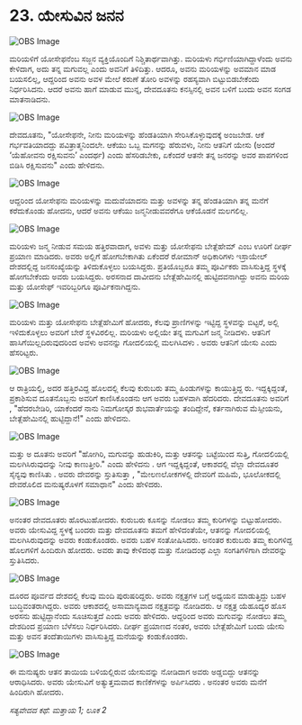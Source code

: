 # 23. ಯೇಸುವಿನ ಜನನ

![OBS Image](https://cdn.door43.org/obs/jpg/360px/obs-en-23-01.jpg)

ಮರಿಯಳಿಗೆ ಯೋಸೇಫನೆಂಬ ಸಜ್ಜನ ವ್ಯಕ್ತಿಯೊಂದಿಗೆ ನಿಶ್ಚಿತಾರ್ಥವಾಗಿತ್ತು. ಮರಿಯಳು ಗರ್ಭಿಣಿಯಾಗಿದ್ದಾಳೆಂದು ಅವನು ಕೇಳಿದಾಗ, ಅದು ತನ್ನ ಮಗುವಲ್ಲ ಎಂದು ಅವನಿಗೆ ತಿಳಿದಿತ್ತು. ಆದರೂ, ಅವನು ಮರಿಯಳನ್ನು ಅವಮಾನ ಮಾಡ ಬಯಸಲಿಲ್ಲ, ಆದ್ದರಿಂದ ಅವನು ಅವಳ ಮೇಲೆ ಕರುಣೆ ತೋರಿ ಅವಳನ್ನು ರಹಸ್ಯವಾಗಿ ಬಿಟ್ಟುಬಿಡಬೇಕೆಂದು ನಿರ್ಧರಿಸಿದನು. ಆದರೆ ಅವನು ಹಾಗೆ ಮಾಡುವ ಮುನ್ನ, ದೇವದೂತನು ಕನಸ್ಸಿನಲ್ಲಿ ಅವನ ಬಳಿಗೆ ಬಂದು ಅವನ ಸಂಗಡ ಮಾತನಾಡಿದನು.

![OBS Image](https://cdn.door43.org/obs/jpg/360px/obs-en-23-02.jpg)

ದೇವದೂತನು, "ಯೋಸೇಫನೇ, ನೀನು ಮರಿಯಳನ್ನು ಹೆಂಡತಿಯಾಗಿ ಸೇರಿಸಿಕೊಳ್ಳುವುದಕ್ಕೆ ಅಂಜಬೇಡ. ಆಕೆ ಗರ್ಭವತಿಯಾದದ್ದು ಪವಿತ್ರಾತ್ಮನಿಂದಲೇ. ಆಕೆಯು ಒಬ್ಬ ಮಗನನ್ನು ಹೆರುವಳು, ನೀನು ಆತನಿಗೆ ಯೇಸು (ಅಂದರೆ ‘ಯೆಹೋವನು ರಕ್ಷಿಸುವನು’ ಎಂದರ್ಥ) ಎಂದು ಹೆಸರಿಡಬೇಕು, ಏಕೆಂದರೆ ಆತನೇ ತನ್ನ ಜನರನ್ನು ಅವರ ಪಾಪಗಳಿಂದ ಬಿಡಿಸಿ ರಕ್ಷಿಸುವನು" ಎಂದು ಹೇಳಿದನು.

![OBS Image](https://cdn.door43.org/obs/jpg/360px/obs-en-23-03.jpg)

ಆದ್ದರಿಂದ ಯೋಸೇಫನು ಮರಿಯಳನ್ನು ಮದುವೆಯಾದನು ಮತ್ತು ಅವಳನ್ನು ತನ್ನ ಹೆಂಡತಿಯಾಗಿ ತನ್ನ ಮನೆಗೆ ಕರೆದುಕೊಂಡು ಹೋದನು, ಆದರೆ ಅವನು ಆಕೆಯು ಜನ್ಮನೀಡುವವರೆಗೂ ಆಕೆಯೊಡನೆ ಮಲಗಲಿಲ್ಲ.

![OBS Image](https://cdn.door43.org/obs/jpg/360px/obs-en-23-04.jpg)

ಮರಿಯಳು ಜನ್ಮ ನೀಡುವ ಸಮಯ ಹತ್ತಿರವಾದಾಗ, ಅವಳು ಮತ್ತು ಯೋಸೇಫನು ಬೇತ್ಲೆಹೇಮ್ ಎಂಬ ಊರಿಗೆ ದೀರ್ಘ ಪ್ರಯಾಣ ಮಾಡಿದರು. ಅವರು ಅಲ್ಲಿಗೆ ಹೋಗಬೇಕಾಗಿತು ಏಕೆಂದರೆ ರೋಮಾನ್ ಅಧಿಕಾರಿಗಳು ಇಸ್ರಾಯೇಲ್ ದೇಶದಲ್ಲಿದ್ದ  ಜನಸಂಖ್ಯೆಯನ್ನು ತಿಳಿದುಕೊಳ್ಳಲು ಬಯಸಿದ್ದರು. ಪ್ರತಿಯೊಬ್ಬರೂ ತಮ್ಮ ಪೂರ್ವಿಕರು ವಾಸಿಸುತ್ತಿದ್ದ ಸ್ಥಳಕ್ಕೆ ಹೋಗಬೇಕೆಂದು ಅವರು ಬಯಸಿದ್ದರು. ಅರಸನಾದ ದಾವೀದನು ಬೇತ್ಲೆಹೇಮಿನಲ್ಲಿ ಹುಟ್ಟಿದವನಾಗಿದ್ದು  ಅವನು ಮರಿಯ ಮತ್ತು ಯೋಸೇಫ್ ಇವರಿಬ್ಬರಿಗೂ ಪೂರ್ವಿಕನಾಗಿದ್ದನು. 

![OBS Image](https://cdn.door43.org/obs/jpg/360px/obs-en-23-05.jpg)

ಮರಿಯಳು ಮತ್ತು ಯೋಸೇಫನು ಬೇತ್ಲೆಹೇಮಿಗೆ ಹೋದರು, ಕೆಲವು ಪ್ರಾಣಿಗಳನ್ನು ಇಟ್ಟಿದ್ದ ಸ್ಥಳವನ್ನು ಬಿಟ್ಟರೆ, ಅಲ್ಲಿ ಇಳಿದುಕೊಳ್ಳಲು ಅವರಿಗೆ ಬೇರೆ ಸ್ಥಳವಿರಲಿಲ್ಲ. ಮರಿಯಳು ಅಲ್ಲಿಯೇ ತನ್ನ ಮಗುವಿಗೆ ಜನ್ಮ ನೀಡಿದಳು. ಆತನಿಗೆ ಹಾಸಿಗೆಯಿಲ್ಲದಿರುವುದರಿಂದ ಅವಳು ಅವನನ್ನು ಗೋದಲಿಯಲ್ಲಿ ಮಲಗಿಸಿದಳು . ಅವರು ಆತನಿಗೆ ಯೇಸು ಎಂದು ಹೆಸರಿಟ್ಟರು. 

![OBS Image](https://cdn.door43.org/obs/jpg/360px/obs-en-23-06.jpg)

ಆ ರಾತ್ರಿಯಲ್ಲಿ, ಅದರ ಹತ್ತಿರವಿದ್ದ ಹೊಲದಲ್ಲಿ ಕೆಲವು ಕುರುಬರು ತಮ್ಮ ಹಿಂಡುಗಳನ್ನು ಕಾಯುತ್ತಿದ್ದ ರು. ಇದ್ದಕ್ಕಿದ್ದಂತೆ, ಪ್ರಕಾಶಿಸುವ ದೂತನೊಬ್ಬನು ಅವರಿಗೆ ಕಾಣಿಸಿಕೊಂಡನು  ಆಗ  ಅವರು ಬಹಳವಾಗಿ ಹೆದರಿದರು. ದೇವದೂತನು ಅವರಿಗೆ , "ಹೆದರಬೇಡಿರಿ, ಯಾಕೆಂದರೆ ನಾನು ನಿಮಗೋಸ್ಕರ ಶುಭವಾರ್ತೆಯನ್ನು ತಂದಿದ್ದೇನೆ, ಕರ್ತನಾಗಿರುವ  ಮೆಸ್ಸೀಯನು, ಬೇತ್ಲೆಹೇಮಿನಲ್ಲಿ ಹುಟ್ಟಿದ್ದಾನೆ!" ಎಂದು ಹೇಳಿದನು.

![OBS Image](https://cdn.door43.org/obs/jpg/360px/obs-en-23-07.jpg)

ಮತ್ತು ಅ ದೂತನು ಅವರಿಗೆ "ಹೋಗಿರಿ, ಮಗುವನ್ನು ಹುಡುಕಿರಿ, ಮತ್ತು ಆತನನ್ನು ಬಟ್ಟೆಯಿಂದ ಸುತ್ತಿ, ಗೋದಲಿಯಲ್ಲಿ ಮಲಗಿಸಿರುವುದನ್ನು ನೀವು ಕಾಣುತ್ತೀರಿ." ಎಂದು ಹೇಳಿದನು . ಆಗ ಇದ್ದಕ್ಕಿದ್ದಂತೆ, ಆಕಾಶದಲ್ಲಿ ವೆಲ್ಲಾ ದೇವದೂತರ ಸೈನ್ಯವು ಕಾಣಿಸಿತು . ಅವರು ದೇವರನ್ನು ಸ್ತುತಿಸುತ್ತಾ , "ಮೇಲಣಲೋಕಗಳಲ್ಲಿ ದೇವರಿಗೆ ಮಹಿಮೆ, ಭೂಲೋಕದಲ್ಲಿ ದೇವರೊಲಿದ ಮನುಷ್ಯರೊಳಗೆ ಸಮಾಧಾನ" ಎಂದು ಹೇಳಿದರು.

![OBS Image](https://cdn.door43.org/obs/jpg/360px/obs-en-23-08.jpg)

ಅನಂತರ ದೇವದೂತರು ಹೊರಟುಹೋದರು. ಕುರುಬರು ಕೂಸನ್ನು ನೋಡಲು ತಮ್ಮ ಕುರಿಗಳನ್ನು ಬಿಟ್ಟುಹೋದರು. ಅವರು ಯೇಸುವಿದ್ದ ಸ್ಥಳಕ್ಕೆ ಬಂದರು ಮತ್ತು ದೇವದೂತನು ತಮಗೆ ಹೇಳಿದಂತೆಯೇ, ಆತನನ್ನು ಗೋದಲಿಯಲ್ಲಿ ಮಲಗಿಸಿರುವುದನ್ನು ಅವರು ಕಂಡುಕೊಂಡರು. ಅವರು ಬಹಳ ಸಂತೋಷಿಸಿದರು. ಅನಂತರ ಕುರುಬರು ತಮ್ಮ ಕುರಿಗಳಿದ್ದ ಹೊಲಗಳಿಗೆ ಹಿಂದಿರುಗಿ ಹೋದರು. ಅವರು ತಾವು ಕೇಳಿದಂಥ ಮತ್ತು ನೋಡಿದಂಥ ಎಲ್ಲಾ ಸಂಗತಿಗಳಿಗಾಗಿ  ದೇವರನ್ನು ಸ್ತುತಿಸಿದರು. 

![OBS Image](https://cdn.door43.org/obs/jpg/360px/obs-en-23-09.jpg)

ದೂರದ ಪೂರ್ವದ ದೇಶದಲ್ಲಿ ಕೆಲವು ಮಂದಿ ಪುರುಷರಿದ್ದರು. ಅವರು ನಕ್ಷತ್ರಗಳ ಬಗ್ಗೆ ಅಧ್ಯಯನ  ಮಾಡುತ್ತಿದ್ದು ಬಹಳ ಬುದ್ಧಿವಂತರಾಗಿದ್ದರು. ಅವರು ಆಕಾಶದಲ್ಲಿ ಅಸಾಮಾನ್ಯವಾದ ನಕ್ಷತ್ರವನ್ನು ನೋಡಿದರು.  ಆ ನಕ್ಷತ್ರ ಯೆಹೂದ್ಯರ ಹೊಸ ಅರಸನು ಹುಟ್ಟಿದ್ದಾನೆಂದು ಸೂಚಿಸುತ್ತದೆ ಎಂದು ಅವರು ಹೇಳಿದರು. ಆದ್ದರಿಂದ ಅವರು ಮಗುವನ್ನು ನೋಡಲು ತಮ್ಮ ದೇಶದಿಂದ ಪ್ರಯಾಣ ಬೆಳೆಸಲು ನಿರ್ಧರಿಸಿದರು. ದೀರ್ಘ ಪ್ರಯಾಣದ ನಂತರ, ಅವರು ಬೇತ್ಲೆಹೇಮಿಗೆ ಬಂದು ಯೇಸು ಮತ್ತು ಅವನ ತಂದೆತಾಯಿಗಳು ವಾಸಿಸುತ್ತಿದ್ದ ಮನೆಯನ್ನು ಕಂಡುಕೊಂಡರು. 

![OBS Image](https://cdn.door43.org/obs/jpg/360px/obs-en-23-10.jpg)

ಈ ಮನುಷ್ಯರು ಆತನ ತಾಯಿಯ ಬಳಿಯಲ್ಲಿರುವ ಯೇಸುವನ್ನು ನೋಡಿದಾಗ ಅವರು ಅಡ್ಡಬಿದ್ದು ಆತನನ್ನು ಆರಾಧಿಸಿದರು. ಅವರು ಯೇಸುವಿಗೆ ಅತ್ಯುತ್ತಮವಾದ ಕಾಣಿಕೆಗಳನ್ನು ಅರ್ಪಿಸಿದರು . ಅನಂತರ ಅವರು ಮನೆಗೆ ಹಿಂದಿರುಗಿ ಹೋದರು. 

_ಸತ್ಯವೇದದ ಕಥೆ: ಮತ್ತಾಯ 1; ಲೂಕ 2_

